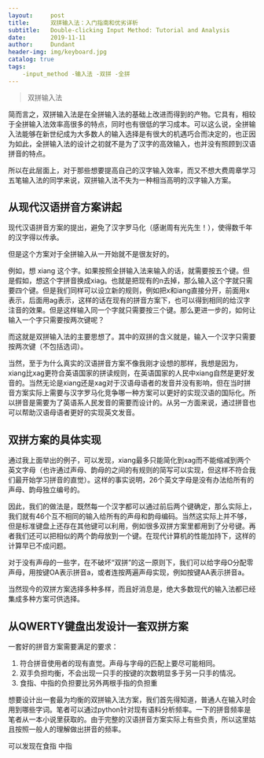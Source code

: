 ```yaml
---
layout:     post
title:      双拼输入法：入门指南和优劣详析
subtitle:   Double-clicking Input Method: Tutorial and Analysis
date:       2019-11-11
author:     Dundant
header-img: img/keyboard.jpg
catalog: true
tags:
    -input_method -输入法 -双拼 -全拼
---
```

> 双拼输入法

简而言之，双拼输入法是在全拼输入法的基础上改进而得到的产物。它具有，相较于全拼输入法效率高很多的特点，同时也有很低的学习成本。可以这么说，全拼输入法能够在新世纪成为大多数人的输入选择是有很大的机遇巧合而决定的，也正因为如此，全拼输入法的设计之初就不是为了汉字的高效输入，也并没有照顾到汉语拼音的特点。

所以在此层面上，对于那些想要提高自己的汉字输入效率，而又不想大费周章学习五笔输入法的同学来说，双拼输入法不失为一种相当高明的汉字输入方案。


## 从现代汉语拼音方案讲起

现代汉语拼音方案的提出，避免了汉字罗马化（感谢周有光先生！），使得数千年的汉字得以传承。

但是这个方案对于全拼输入从一开始就不是很友好的。

例如，想 xiang 这个字。如果按照全拼输入法来输入的话，就需要按五个键。但是假如，想这个字拼音换成xiag。也就是把现有的n去掉，那么输入这个字就只需要四个键。但是我们同样可以设立新的规则，例如把x和iang直接分开，前面用x表示，后面用ag表示，这样的话在现有的拼音方案下，也可以得到相同的给汉字注音的效果。但是这样输入同一个字就只需要按三个键。那么更进一步的，如何让输入一个字只需要按两次键呢？

而这就是双拼输入法的主要思想了。其中的双拼的含义就是，输入一个汉字只需要按两次键（不包括选词）。

当然，至于为什么真实的汉语拼音方案不像我刚才设想的那样，我想是因为，xiang比xag更符合英语国家的拼读规则，在英语国家的人民中xiang自然是更好发音的。当然无论是xiang还是xag对于汉语母语者的发音并没有影响，但在当时拼音方案实际上需要与汉字罗马化竞争哪一种方案可以更好的实现汉语的国际化。所以拼音是需要为了英语系人民发音的需要而设计的。从另一方面来说，通过拼音也可以帮助汉语母语者更好的实现英文发音。


## 双拼方案的具体实现

通过我上面举出的例子，可以发现，xiang最多只能简化到xag而不能缩减到两个英文字母（也许通过声母、韵母的之间的有规则的简写可以实现，但这样不符合我们最开始学习拼音的直觉）。这样的事实说明，26个英文字母是没有办法给所有的声母、韵母独立编号的。

因此，我们的做法是，既然每一个汉字都可以通过前后两个键确定，那么实际上，我们就有46个互不相同的输入给所有的声母和韵母编码。当然这实际上并不够，但是标准键盘上还存在其他键可以利用，例如很多双拼方案里都用到了分号键。再者我们还可以把相似的两个韵母放到一个键。在现代计算机的性能加持下，这样的计算早已不成问题。

对于没有声母的一些字，在不破坏“双拼”的这一原则下，我们可以给字母O分配零声母，用按键OA表示拼音a，或者连按两遍声母实现，例如按键AA表示拼音a。

当然现今的双拼方案选择多种多样，而且好消息是，绝大多数现代的输入法都已经集成多种方案可供选择。


## 从QWERTY键盘出发设计一套双拼方案

一套好的拼音方案需要满足的要求：
1. 符合拼音使用者的现有直觉。声母与字母的匹配上要尽可能相同。
2. 双手负担均衡，不会出现一只手的按键的次数明显多于另一只手的情况。
3. 食指、中指的负担要比另外两根手指的负担重

想要设计出一套最为均衡的双拼输入法方案，我们首先得知道，普通人在输入时会用到哪些字词。笔者可以通过python针对现有语料分析频率。一下的拼音频率是笔者从一本小说里获取的。由于完整的汉语拼音方案实际上有些负责，所以这里姑且按照一般人的理解做出拼音的频率。



可以发现在食指 中指

 
